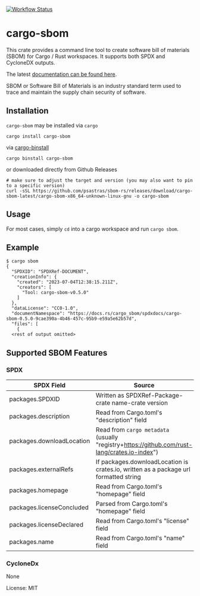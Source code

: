 [![Workflow Status](https://github.com/psastras/sbom-rs/workflows/main/badge.svg)](https://github.com/psastras/sbom-rs/actions?query=workflow%3A%22main%22)

# cargo-sbom

This crate provides a command line tool to create software bill of materials (SBOM) for Cargo / Rust workspaces. It supports both SPDX and CycloneDX outputs.

The latest [documentation can be found here](https://docs.rs/cargo_sbom).

SBOM or Software Bill of Materials is an industry standard term used to trace and maintain the supply chain security of software.

## Installation

`cargo-sbom` may be installed via `cargo`

```shell
cargo install cargo-sbom
```

via [cargo-binstall](https://github.com/cargo-bins/cargo-binstall)

```shell
cargo binstall cargo-sbom
```

or downloaded directly from Github Releases

```shell
# make sure to adjust the target and version (you may also want to pin to a specific version)
curl -sSL https://github.com/psastras/sbom-rs/releases/download/cargo-sbom-latest/cargo-sbom-x86_64-unknown-linux-gnu -o cargo-sbom
```

## Usage

For most cases, simply `cd` into a cargo workspace and run `cargo sbom`.

## Example

```shell
$ cargo sbom
{
  "SPDXID": "SPDXRef-DOCUMENT",
  "creationInfo": {
    "created": "2023-07-04T12:38:15.211Z",
    "creators": [
      "Tool: cargo-sbom-v0.5.0"
    ]
  },
  "dataLicense": "CC0-1.0",
  "documentNamespace": "https://docs.rs/cargo_sbom/spdxdocs/cargo-sbom-0.5.0-9cae390a-4b46-457c-95b9-e59a5e62b57d",
  "files": [
    {
  <rest of output omitted>
```

## Supported SBOM Features

### SPDX

| SPDX Field                | Source                                                                                             |
|---------------------------|----------------------------------------------------------------------------------------------------|
| packages.SPDXID           |                                            Written as SPDXRef-Package-crate name-crate version     |
| packages.description      |                                                         Read from Cargo.toml's "description" field |
| packages.downloadLocation | Read from `cargo metadata` (usually "registry+https://github.com/rust-lang/crates.io-index")       |
| packages.externalRefs     | If packages.downloadLocation is crates.io, written as a package url formatted string               |
| packages.homepage         |                                                            Read from Cargo.toml's "homepage" field |
| packages.licenseConcluded |                                                          Parsed from Cargo.toml's "homepage" field |
| packages.licenseDeclared  |                                                             Read from Cargo.toml's "license" field |
| packages.name             |                                                                Read from Cargo.toml's "name" field |

### CycloneDx

None

License: MIT
